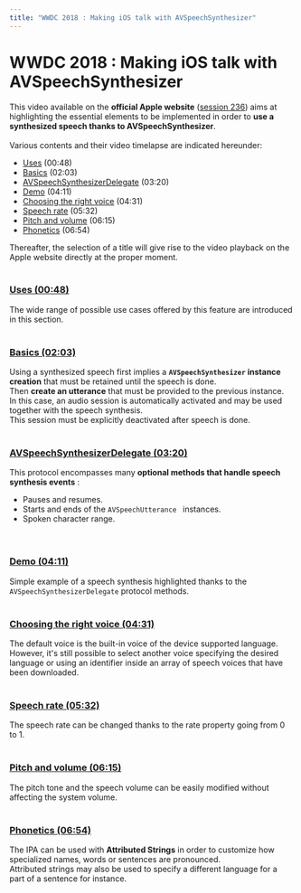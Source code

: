 ```yaml
---
title: "WWDC 2018 : Making iOS talk with AVSpeechSynthesizer"
---
```


# WWDC 2018 : Making iOS talk with AVSpeechSynthesizer

This video available on the **official Apple website** ([session 236](https://developer.apple.com/videos/play/wwdc2018/236/)) aims at highlighting the essential elements to be implemented in order to **use a synthesized speech thanks to AVSpeechSynthesizer**.
</br><img style="max-width: 466px; height: auto;" alt="" src="./images/iOSdev/wwdc18-236.png" />
</br></br>Various contents and their video timelapse are indicated hereunder:

- [Uses](#Uses) (00:48)
- [Basics](#Basics) (02:03)
- [AVSpeechSynthesizerDelegate](#AVSpeechSynthesizerDelegate) (03:20)
- [Demo](#Demo) (04:11)
- [Choosing the right voice](#TheRightVoice) (04:31)
- [Speech rate](#SpeechRate) (05:32)
- [Pitch and volume](#PitchAndVolume) (06:15)
- [Phonetics](#IPA) (06:54)

Thereafter, the selection of a title will give rise to the video playback on the Apple website directly at the proper moment.
</br></br>
<a name="Uses"></a>
### [Uses (00:48)](https://developer.apple.com/videos/play/wwdc2018/236/?time=48)
The wide range of possible use cases offered by this feature are introduced in this section.
</br></br>
<a name="Basics"></a>
### [Basics (02:03)](https://developer.apple.com/videos/play/wwdc2018/236/?time=123)
Using a synthesized speech first implies a **`AVSpeechSynthesizer` instance creation** that must be retained until the speech is done.
</br><img style="max-width: 400px; height: auto;" alt="" src="./images/iOSdev/wwdc18-236-Basics_1.png" />
</br>Then **create an utterance** that must be provided to the previous instance.
</br><img style="max-width: 500px; height: auto;" alt="" src="./images/iOSdev/wwdc18-236-Basics_2.png" />
</br>In this case, an audio session is automatically activated and may be used together with the speech synthesis.
</br><img style="max-width: 850px; height: auto;" alt="" src="./images/iOSdev/wwdc18-236-Basics_3.png" />
</br>This session must be explicitly deactivated after speech is done.
</br></br>
<a name="AVSpeechSynthesizerDelegate"></a>
### [AVSpeechSynthesizerDelegate (03:20)](https://developer.apple.com/videos/play/wwdc2018/236/?time=200)
This protocol encompasses many **optional methods that handle speech synthesis events** :

- Pauses and resumes.
- Starts and ends of the `AVSpeechUtterance ` instances.
- Spoken character range.
</br><img style="max-width: 900px; height: auto;" alt="" src="./images/iOSdev/wwdc18-236-AVSpeechSynthesizerDelegate.png" />
</br></br>
<a name="Demo"></a>
### [Demo (04:11)](https://developer.apple.com/videos/play/wwdc2018/236/?time=251)
Simple example of a speech synthesis highlighted thanks to the `AVSpeechSynthesizerDelegate` protocol methods.
</br><img style="max-width: 230px; height: auto;" alt="" src="./images/iOSdev/wwdc18-236-Demo.png" />
</br></br>
<a name="TheRightVoice"></a>
### [Choosing the right voice (04:31)](https://developer.apple.com/videos/play/wwdc2018/236/?time=271)
The default voice is the built-in voice of the device supported language.
</br><img style="max-width: 1000px; height: auto;" alt="" src="./images/iOSdev/wwdc18-236-TheRightVoice_1.png" />
</br>However, it's still possible to select another voice specifying the desired language or using an identifier inside an array of speech voices that have been downloaded.
</br><img style="max-width: 800px; height: auto;" alt="" src="./images/iOSdev/wwdc18-236-TheRightVoice_2.png" />
</br></br>
<a name="SpeechRate"></a>
### [Speech rate (05:32)](https://developer.apple.com/videos/play/wwdc2018/236/?time=332)
The speech rate can be changed thanks to the rate property going from 0 to 1.
</br><img style="max-width: 530px; height: auto;" alt="" src="./images/iOSdev/wwdc18-236-SpeechRate.png" />
</br></br>
<a name="PitchAndVolume"></a>
### [Pitch and volume (06:15)](https://developer.apple.com/videos/play/wwdc2018/236/?time=375)
The pitch tone and the speech volume can be easily modified without affecting the system volume.
</br><img style="max-width: 720px; height: auto;" alt="" src="./images/iOSdev/wwdc18-236-PitchAndVolume.png" />
</br></br>
<a name="IPA"></a>
### [Phonetics (06:54)](https://developer.apple.com/videos/play/wwdc2018/236/?time=414)
The <abbr>IPA</abbr> can be used with **Attributed Strings** in order to customize how specialized names, words or sentences are pronounced.
</br><img style="max-width: 800px; height: auto;" alt="" src="./images/iOSdev/wwdc18-236-IPA.png" />
</br>Attributed strings may also be used to specify a different language for a part of a sentence for instance.
</br></br>
